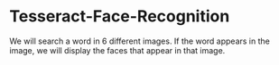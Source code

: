 # Tesseract-Face-Recognition
We will search a word in 6 different images. If the word appears in the image, we will display the faces that appear in that image.
